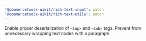 ```yaml
---
'@commercetools-uikit/rich-text-input': patch
'@commercetools-uikit/rich-text-utils': patch
---
```


Enable proper deserialization of `<sup>` and `<sub>` tags. 
Prevent from unnecessary wrapping text nodes with a paragraph. 

